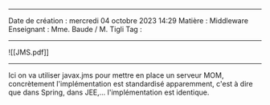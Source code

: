  ---

 Date de création : mercredi 04 octobre 2023 14:29
 Matière : Middleware
 Enseignant : Mme. Baude / M. Tigli
 Tag :

---

![[JMS.pdf]] 

 ---

Ici on va utiliser javax.jms pour mettre en place un serveur MOM, concrètement l'implémentation est standardisé apparemment, c'est à dire que dans Spring, dans JEE,... l'implémentation est identique.